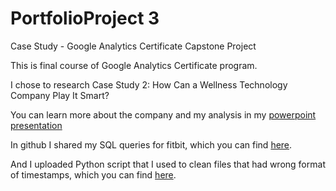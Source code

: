 # PortfolioProject 3
Case Study - Google Analytics Certificate Capstone Project

This is final course of Google Analytics Certificate program. 

I chose to research Case Study 2: How Can a Wellness Technology Company Play It Smart?

You can learn more about the company and my analysis in my [powerpoint presentation](https://docs.google.com/presentation/d/1F6wSn9SVWGzNZCjJ7vrtH0TMXGdvUrjvypTh3MHaJII/edit?usp=sharing)


In github I shared my SQL queries for fitbit, which you can find [here](https://github.com/nuraberg1/PortfolioProject3/blob/main/fitbit_queries_script.sql). 

And I uploaded Python script that I used to clean files that had wrong format of timestamps, which you can find [here](https://github.com/nuraberg1/PortfolioProject3/blob/main/clean_file.py).
